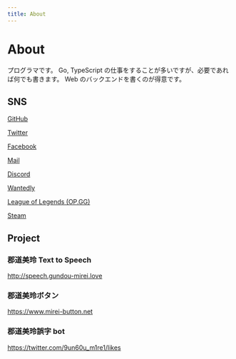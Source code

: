 ```yaml
---
title: About
---
```


# About

プログラマです。
Go, TypeScript の仕事をすることが多いですが、必要であれば何でも書きます。
Web のバックエンドを書くのが得意です。

## SNS

[GitHub](https://github.com/lambdasawa)

[Twitter](https://twitter.com/lambdasawa)

[Facebook](https://www.facebook.com/lambdasawa)

[Mail](mailto:lambdasawa@gmail.com)

[Discord](https://discordapp.com/users/253206897950195722)

[Wantedly](https://www.wantedly.com/users/13194935)

[League of Legends (OP.GG)](https://jp.op.gg/summoner/userName=%E3%83%B4%E3%82%A7%E3%83%AB%E6%B2%A2%E3%82%B3%E3%82%BA%E5%A4%AA%E9%83%8E)

[Steam](https://steamcommunity.com/id/lambdasawa)

## Project

### 郡道美玲 Text to Speech

http://speech.gundou-mirei.love

### 郡道美玲ボタン

https://www.mirei-button.net

### 郡道美玲誤字 bot

https://twitter.com/9un60u_m1re1/likes

